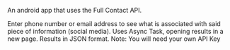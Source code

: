 An android app that uses the Full Contact API.

Enter phone number or email address to see what is associated with said piece of information (social media).
Uses Async Task, opening results in a new page.
Results in JSON format.
Note: You will need your own API Key
